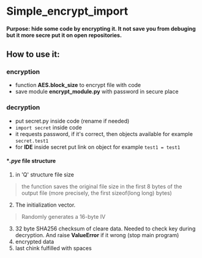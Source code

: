 # Simple_encrypt_import
#### Purpose: hide some code by encrypting it. It not save you from debuging but it more secre put it on open repositories.

## How to use it:
### encryption
- function **AES.block_size** to encrypt file with code
- save module **encrypt_module.py** with password in secure place

### decryption
- put secret.py inside code (rename if needed)
- ``import secret`` inside code
- it requests password, if it's correct, then objects available
for example ``secret.test1``
- for **IDE** inside secret put link on object
for example  ``test1 = test1``

#### **.pye* file structure
1. in 'Q' structure file size
> the function saves the original file size in the first 8 bytes of the output file (more precisely, the first sizeof(long long) bytes)
2. The initialization vector.
> Randomly generates a 16-byte IV
3. 32 byte SHA256 checksum of cleare data. Needed to check key during decryption.
And raise **ValueError** if it wrong (stop main program)
4. encrypted data
5. last chink fulfilled with spaces


